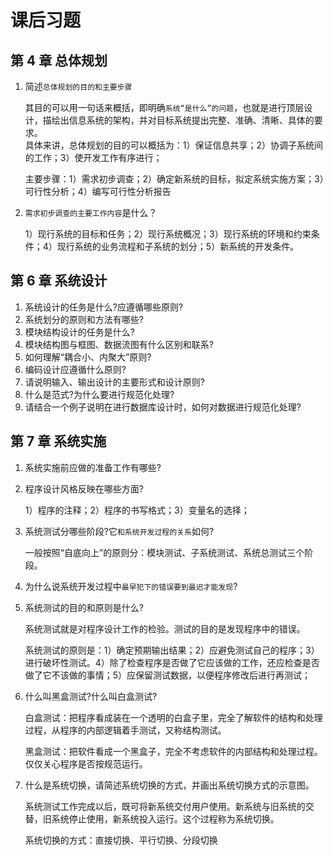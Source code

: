 # 课后习题

## 第 4 章 总体规划

1. 简述`总体规划的目的和主要步骤`

   其目的可以用一句话来概括，即明确`系统“是什么”的问题`，也就是进行顶层设计，描绘出信息系统的架构，并对目标系统提出完整、准确、清晰、具体的要求。  
   具体来讲，总体规划的目的可以概括为：1）保证信息共享；2）协调子系统间的工作；3）使开发工作有序进行；

   主要步骤：1）需求初步调查；2）确定新系统的目标，拟定系统实施方案；3）可行性分析；4）编写可行性分析报告

2. `需求初步调查的主要工作内容`是什么？

   1）现行系统的目标和任务；2）现行系统概况；3）现行系统的环境和约束条件；4）现行系统的业务流程和子系统的划分；5）新系统的开发条件。

## 第 6 章 系统设计

1. 系统设计的任务是什么?应遵循哪些原则?
1. 系统划分的原则和方法有哪些?
1. 模块结构设计的任务是什么?
1. 模块结构图与框图、数据流图有什么区别和联系?
1. 如何理解“耦合小、内聚大”原则?
1. 编码设计应遵循什么原则?
1. 请说明输入、输出设计的主要形式和设计原则?
1. 什么是范式?为什么要进行规范化处理?
1. 请结合一个例子说明在进行数据库设计时，如何对数据进行规范化处理?

## 第 7 章 系统实施

1. 系统实施前应做的准备工作有哪些?
2. 程序设计风格反映在哪些方面?

   1）程序的注释；2）程序的书写格式；3）变量名的选择；

3. 系统测试分哪些阶段?它`和系统开发过程的关系`如何?

   一般按照“自底向上”的原则分：模块测试、子系统测试、系统总测试三个阶段。

4. 为什么说系统开发过程中`最早犯下的错误要到最迟才能发现`?
5. 系统测试的目的和原则是什么?

   系统测试就是对程序设计工作的检验。测试的目的是发现程序中的错误。

   系统测试的原则是：1）确定预期输出结果；2）应避免测试自己的程序；3）进行破坏性测试。4）除了检查程序是否做了它应该做的工作，还应检查是否做了它不该做的事情；5）应保留测试数据，以便程序修改后进行再测试；

6. 什么叫黑盒测试?什么叫白盒测试?

   白盒测试：把程序看成装在一个透明的白盒子里，完全了解软件的结构和处理过程，从程序的内部逻辑着手测试，又称结构测试。

   黑盒测试：把软件看成一个黑盒子，完全不考虑软件的内部结构和处理过程。仅仅关心程序是否按规范运行。

7. 什么是系统切换，请简述系统切换的方式，并画出系统切换方式的示意图。

   系统测试工作完成以后，既可将新系统交付用户使用。新系统与旧系统的交替，旧系统停止使用，新系统投入运行。这个过程称为系统切换。

   系统切换的方式：直接切换、平行切换、分段切换
